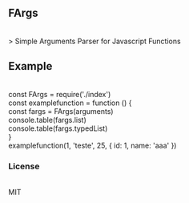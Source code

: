 ## FArgs

<br>
> Simple Arguments Parser for Javascript Functions
<br>

## Example

<br>
const FArgs = require('./index')
<br>
const examplefunction = function () {
<br>
const fargs = FArgs(arguments)
<br>
console.table(fargs.list)
<br>
console.table(fargs.typedList)
<br>
}
<br>
examplefunction(1, 'teste', 25, {
id: 1,
name: 'aaa'
})
<br>

### License

<br>
MIT
